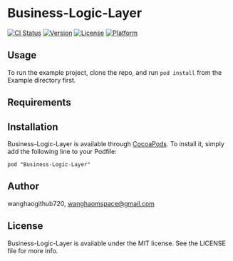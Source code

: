 # Business-Logic-Layer

[![CI Status](http://img.shields.io/travis/wanghaogithub720/Business-Logic-Layer.svg?style=flat)](https://travis-ci.org/wanghaogithub720/Business-Logic-Layer)
[![Version](https://img.shields.io/cocoapods/v/Business-Logic-Layer.svg?style=flat)](http://cocoadocs.org/docsets/Business-Logic-Layer)
[![License](https://img.shields.io/cocoapods/l/Business-Logic-Layer.svg?style=flat)](http://cocoadocs.org/docsets/Business-Logic-Layer)
[![Platform](https://img.shields.io/cocoapods/p/Business-Logic-Layer.svg?style=flat)](http://cocoadocs.org/docsets/Business-Logic-Layer)

## Usage

To run the example project, clone the repo, and run `pod install` from the Example directory first.

## Requirements

## Installation

Business-Logic-Layer is available through [CocoaPods](http://cocoapods.org). To install
it, simply add the following line to your Podfile:

    pod "Business-Logic-Layer"

## Author

wanghaogithub720, wanghaomspace@gmail.com

## License

Business-Logic-Layer is available under the MIT license. See the LICENSE file for more info.

